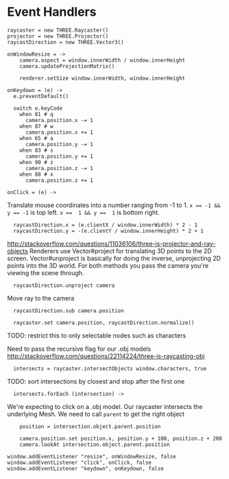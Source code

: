 Event Handlers
==============

    raycaster = new THREE.Raycaster()
    projector = new THREE.Projector()
    raycastDirection = new THREE.Vector3()

    onWindowResize = ->
    	camera.aspect = window.innerWidth / window.innerHeight
    	camera.updateProjectionMatrix()

    	renderer.setSize window.innerWidth, window.innerHeight

    onKeydown = (e) ->
      e.preventDefault()
      
      switch e.keyCode
        when 81 # q
          camera.position.x -= 1
        when 87 # w
          camera.position.x += 1
        when 65 # a
          camera.position.y -= 1
        when 83 # s
          camera.position.y += 1
        when 90 # z
          camera.position.z -= 1
        when 88 # x
          camera.position.z += 1

    onClick = (e) ->

Translate mouse coordinates into a number ranging from -1 to 1.
`x == -1 && y == -1` is top left.
`x ==  1 && y ==  1` is bottom right.

      raycastDirection.x = (e.clientX / window.innerWidth) * 2 - 1
      raycastDirection.y = -(e.clientY / window.innerHeight) * 2 + 1

http://stackoverflow.com/questions/11036106/three-js-projector-and-ray-objects
Renderers use Vector#project for translating 3D points to the 2D screen.
Vector#unproject is basically for doing the inverse, unprojecting 2D points into the 3D world.
For both methods you pass the camera you're viewing the scene through.

      raycastDirection.unproject camera

Move ray to the camera

      raycastDirection.sub camera.position

      raycaster.set camera.position, raycastDirection.normalize()

TODO: restrict this to only selectable nodes such as characters

Need to pass the recursive flag for our .obj models
http://stackoverflow.com/questions/22114224/three-js-raycasting-obj

      intersects = raycaster.intersectObjects window.characters, true

TODO: sort intersections by closest and stop after the first one

      intersects.forEach (intersection) ->
      
We're expecting to click on a .obj model. 
Our raycaster intersects the underlying Mesh. 
We need to call `parent` to get the right object
              
        position = intersection.object.parent.position

        camera.position.set position.x, position.y + 100, position.z + 200
        camera.lookAt intersection.object.parent.position

    window.addEventListener "resize", onWindowResize, false
    window.addEventListener "click", onClick, false
    window.addEventListener "keydown", onKeydown, false
